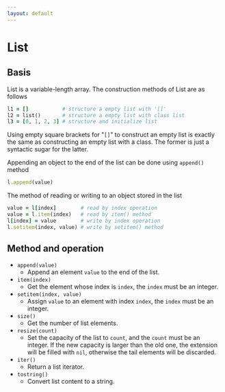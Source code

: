 ```yaml
---
layout: default
---
```


# List

## Basis

List is a variable-length array. The construction methods of List are as follows

``` ruby
l1 = []           # structure a empty list with '[]'
l2 = list()       # structure a empty list with class list
l3 = [0, 1, 2, 3] # structure and initialize list
```

Using empty square brackets for "`[]`" to construct an empty list is exactly the same as constructing an empty list with a class. The former is just a syntactic sugar for the latter.

Appending an object to the end of the list can be done using `append()` method

``` ruby
l.append(value)
```

The method of reading or writing to an object stored in the list

``` ruby
value = l[index]        # read by index operation
value = l.item(index)   # read by item() method
l[index] = value        # write by index operation
l.setitem(index, value) # write by setitem() method
```

## Method and operation

* `append(value)`
    * Append an element `value` to the end of the list.
* `item(index)`
    * Get the element whose index is `index`, the `index` must be an integer.
* `setitem(index, value)`
    * Assign `value` to an element with index `index`, the `index` must be an integer.
* `size()`
    * Get the number of list elements.
* `resize(count)`
    * Set the capacity of the list to `count`, and the `count` must be an integer. If the new capacity is larger than the old one, the extension will be filled with `nil`, otherwise the tail elements will be discarded.
* `iter()`
    * Return a list iterator.
* `tostring()`
    * Convert list content to a string.
